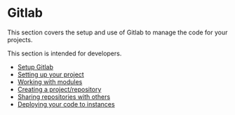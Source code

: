 # Gitlab

This section covers the setup and use of Gitlab to manage the code for your projects.

This section is intended for developers.

* [Setup Gitlab](../gitlab/gitlab-setup)
* [Setting up your project](../gitlab/setting-up-your-project)
* [Working with modules](../gitlab/working-with-modules)
* [Creating a project/repository](../gitlab/creating-repositories)
* [Sharing repositories with others](../gitlab/sharing-repositories)
* [Deploying your code to instances](../gitlab/deploying-code)
